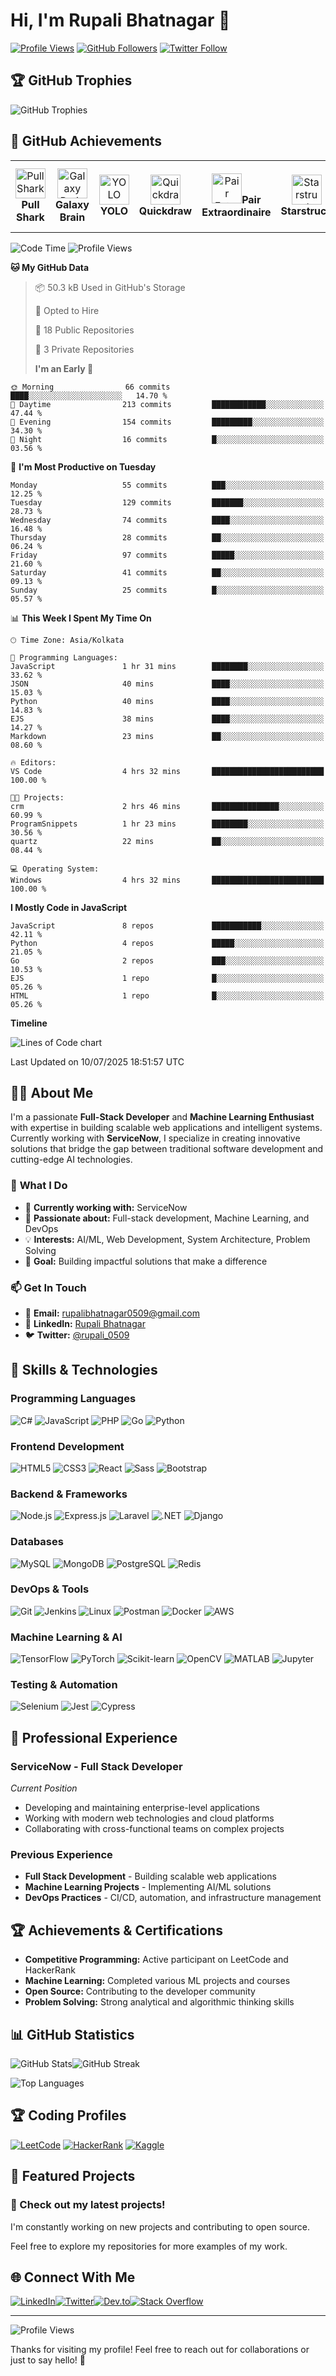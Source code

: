 # Hi, I'm Rupali Bhatnagar 👋

[![Profile Views](https://komarev.com/ghpvc/?username=Rupali59&label=Profile%20views&color=0e75b6&style=flat)](https://github.com/Rupali59) [![GitHub Followers](https://img.shields.io/github/followers/Rupali59?label=Followers&style=social)](https://github.com/Rupali59) [![Twitter Follow](https://img.shields.io/twitter/follow/rupali_0509?logo=twitter&style=social)](https://twitter.com/rupali_0509)

## 🏆 GitHub Trophies

![GitHub Trophies](https://github-profile-trophy.vercel.app?username=Rupali59&theme=onedark&row=1&column=7&margin-w=15&margin-h=15)

## 🥇 GitHub Achievements

<table>  <tr><td align="center"><img src="https://github.githubassets.com/images/modules/profile/achievements/pull-shark-default.png" width="48" height="48" alt="Pull Shark" /><b>Pull Shark</b></td><td align="center"><img src="https://github.githubassets.com/images/modules/profile/achievements/galaxy-brain-default.png" width="48" height="48" alt="Galaxy Brain" /><b>Galaxy Brain</b></td><td align="center"><img src="https://github.githubassets.com/images/modules/profile/achievements/yolo-default.png" width="48" height="48" alt="YOLO" /><b>YOLO</b></td><td align="center"><img src="https://github.githubassets.com/images/modules/profile/achievements/quickdraw-default.png" width="48" height="48" alt="Quickdraw" /><b>Quickdraw</b></td><td align="center"><img src="https://github.githubassets.com/images/modules/profile/achievements/pair-extraordinaire-default.png" width="48" height="48" alt="Pair Extraordinaire" /><b>Pair Extraordinaire</b></td><td align="center"><img src="https://github.githubassets.com/images/modules/profile/achievements/starstruck-default.png" width="48" height="48" alt="Starstruck" /><b>Starstruck</b></td><td align="center"><img src="https://github.githubassets.com/images/modules/profile/achievements/public-sponsor-default.png" width="48" height="48" alt="Public Sponsor" /><b>Public Sponsor</b></td><td align="center"><img src="https://github.githubassets.com/images/modules/profile/achievements/arctic-code-vault-contributor-default.png" width="48" height="48" alt="Arctic Code Vault Contributor" /><b>Arctic Code Vault Contributor</b></td><td align="center"><img src="https://github.githubassets.com/images/modules/profile/achievements/mars-2020-contributor-default.png" width="48" height="48" alt="Mars 2020 Contributor" /><b>Mars 2020 Contributor</b></td></tr></table>

![Code Time](http://img.shields.io/badge/Code%20Time-10%20hrs%2010%20mins-blue) ![Profile Views](http://img.shields.io/badge/Profile%20Views-0-blue)

**🐱 My GitHub Data**

> 📦 50.3 kB Used in GitHub's Storage
>
> 💼 Opted to Hire
>
> 📜 18 Public Repositories
>
> 🔑 3 Private Repositories
>
> **I'm an Early 🐤**

```text
🌞 Morning                66 commits          ████░░░░░░░░░░░░░░░░░░░░░   14.70 %
🌆 Daytime                213 commits         ████████████░░░░░░░░░░░░░   47.44 %
🌃 Evening                154 commits         █████████░░░░░░░░░░░░░░░░   34.30 %
🌙 Night                  16 commits          █░░░░░░░░░░░░░░░░░░░░░░░░   03.56 %
```

📅 **I'm Most Productive on Tuesday**

```text
Monday                   55 commits          ███░░░░░░░░░░░░░░░░░░░░░░   12.25 %
Tuesday                  129 commits         ███████░░░░░░░░░░░░░░░░░░   28.73 %
Wednesday                74 commits          ████░░░░░░░░░░░░░░░░░░░░░   16.48 %
Thursday                 28 commits          ██░░░░░░░░░░░░░░░░░░░░░░░   06.24 %
Friday                   97 commits          █████░░░░░░░░░░░░░░░░░░░░   21.60 %
Saturday                 41 commits          ██░░░░░░░░░░░░░░░░░░░░░░░   09.13 %
Sunday                   25 commits          █░░░░░░░░░░░░░░░░░░░░░░░░   05.57 %
```

📊 **This Week I Spent My Time On**

```text
🕑︎ Time Zone: Asia/Kolkata

💬 Programming Languages:
JavaScript               1 hr 31 mins        ████████░░░░░░░░░░░░░░░░░   33.62 %
JSON                     40 mins             ████░░░░░░░░░░░░░░░░░░░░░   15.03 %
Python                   40 mins             ████░░░░░░░░░░░░░░░░░░░░░   14.83 %
EJS                      38 mins             ████░░░░░░░░░░░░░░░░░░░░░   14.27 %
Markdown                 23 mins             ██░░░░░░░░░░░░░░░░░░░░░░░   08.60 %

🔥 Editors:
VS Code                  4 hrs 32 mins       █████████████████████████   100.00 %

🐱‍💻 Projects:
crm                      2 hrs 46 mins       ███████████████░░░░░░░░░░   60.99 %
ProgramSnippets          1 hr 23 mins        ████████░░░░░░░░░░░░░░░░░   30.56 %
quartz                   22 mins             ██░░░░░░░░░░░░░░░░░░░░░░░   08.44 %

💻 Operating System:
Windows                  4 hrs 32 mins       █████████████████████████   100.00 %
```

**I Mostly Code in JavaScript**

```text
JavaScript               8 repos             ███████████░░░░░░░░░░░░░░   42.11 %
Python                   4 repos             █████░░░░░░░░░░░░░░░░░░░░   21.05 %
Go                       2 repos             ███░░░░░░░░░░░░░░░░░░░░░░   10.53 %
EJS                      1 repo              █░░░░░░░░░░░░░░░░░░░░░░░░   05.26 %
HTML                     1 repo              █░░░░░░░░░░░░░░░░░░░░░░░░   05.26 %
```

**Timeline**

![Lines of Code chart](https://raw.githubusercontent.com/Rupali59/Rupali59/main/assets/bar_graph.png)

Last Updated on 10/07/2025 18:51:57 UTC

## 👨‍💻 About Me

I'm a passionate **Full-Stack Developer** and **Machine Learning Enthusiast** with expertise in building scalable web applications and intelligent systems. Currently working with **ServiceNow**, I specialize in creating innovative solutions that bridge the gap between traditional software development and cutting-edge AI technologies.

### 🎯 **What I Do**

- 🔭 **Currently working with:** ServiceNow
- 🌱 **Passionate about:** Full-stack development, Machine Learning, and DevOps
- 💡 **Interests:** AI/ML, Web Development, System Architecture, Problem Solving
- 🚀 **Goal:** Building impactful solutions that make a difference

### 📫 **Get In Touch**

- 📧 **Email:** [rupalibhatnagar0509@gmail.com](mailto:rupalibhatnagar0509@gmail.com)
- 💼 **LinkedIn:** [Rupali Bhatnagar](https://linkedin.com/in/rupali-bhatnagar-b4864957)
- 🐦 **Twitter:** [@rupali_0509](https://twitter.com/rupali_0509)

## 🚀 Skills & Technologies

### Programming Languages

![C#](https://img.shields.io/badge/-C%23-239120?style=flat-square&logo=c-sharp&logoColor=white) ![JavaScript](https://img.shields.io/badge/-JavaScript-F7DF1E?style=flat-square&logo=javascript&logoColor=black) ![PHP](https://img.shields.io/badge/-PHP-777BB4?style=flat-square&logo=php&logoColor=white) ![Go](https://img.shields.io/badge/-Go-00ADD8?style=flat-square&logo=go&logoColor=white) ![Python](https://img.shields.io/badge/-Python-3776AB?style=flat-square&logo=python&logoColor=white)

### Frontend Development

![HTML5](https://img.shields.io/badge/-HTML5-E34F26?style=flat-square&logo=html5&logoColor=white) ![CSS3](https://img.shields.io/badge/-CSS3-1572B6?style=flat-square&logo=css3&logoColor=white) ![React](https://img.shields.io/badge/-React-61DAFB?style=flat-square&logo=react&logoColor=black) ![Sass](https://img.shields.io/badge/-Sass-CC6699?style=flat-square&logo=sass&logoColor=white) ![Bootstrap](https://img.shields.io/badge/-Bootstrap-563D7C?style=flat-square&logo=bootstrap&logoColor=white)

### Backend & Frameworks

![Node.js](https://img.shields.io/badge/-Node.js-339933?style=flat-square&logo=node.js&logoColor=white) ![Express.js](https://img.shields.io/badge/-Express.js-000000?style=flat-square&logo=express&logoColor=white) ![Laravel](https://img.shields.io/badge/-Laravel-FF2D20?style=flat-square&logo=laravel&logoColor=white) ![.NET](https://img.shields.io/badge/-.NET-512BD4?style=flat-square&logo=.net&logoColor=white) ![Django](https://img.shields.io/badge/-Django-092E20?style=flat-square&logo=django&logoColor=white)

### Databases

![MySQL](https://img.shields.io/badge/-MySQL-4479A1?style=flat-square&logo=mysql&logoColor=white) ![MongoDB](https://img.shields.io/badge/-MongoDB-47A248?style=flat-square&logo=mongodb&logoColor=white) ![PostgreSQL](https://img.shields.io/badge/-PostgreSQL-336791?style=flat-square&logo=postgresql&logoColor=white) ![Redis](https://img.shields.io/badge/-Redis-DC382D?style=flat-square&logo=redis&logoColor=white)

### DevOps & Tools

![Git](https://img.shields.io/badge/-Git-F05032?style=flat-square&logo=git&logoColor=white) ![Jenkins](https://img.shields.io/badge/-Jenkins-D24939?style=flat-square&logo=jenkins&logoColor=white) ![Linux](https://img.shields.io/badge/-Linux-FCC624?style=flat-square&logo=linux&logoColor=black) ![Postman](https://img.shields.io/badge/-Postman-FF6C37?style=flat-square&logo=postman&logoColor=white) ![Docker](https://img.shields.io/badge/-Docker-2496ED?style=flat-square&logo=docker&logoColor=white) ![AWS](https://img.shields.io/badge/-AWS-232F3E?style=flat-square&logo=amazon-aws&logoColor=white)

### Machine Learning & AI

![TensorFlow](https://img.shields.io/badge/-TensorFlow-FF6F00?style=flat-square&logo=tensorflow&logoColor=white) ![PyTorch](https://img.shields.io/badge/-PyTorch-EE4C2C?style=flat-square&logo=pytorch&logoColor=white) ![Scikit-learn](https://img.shields.io/badge/-Scikit--learn-F7931E?style=flat-square&logo=scikit-learn&logoColor=white) ![OpenCV](https://img.shields.io/badge/-OpenCV-5C3EE8?style=flat-square&logo=opencv&logoColor=white) ![MATLAB](https://img.shields.io/badge/-MATLAB-0076A8?style=flat-square&logo=matlab&logoColor=white) ![Jupyter](https://img.shields.io/badge/-Jupyter-F37626?style=flat-square&logo=jupyter&logoColor=white)

### Testing & Automation

![Selenium](https://img.shields.io/badge/-Selenium-43B02A?style=flat-square&logo=selenium&logoColor=white) ![Jest](https://img.shields.io/badge/-Jest-C21325?style=flat-square&logo=jest&logoColor=white) ![Cypress](https://img.shields.io/badge/-Cypress-17202C?style=flat-square&logo=cypress&logoColor=white)

## 💼 Professional Experience

### **ServiceNow** - Full Stack Developer

_Current Position_

- Developing and maintaining enterprise-level applications
- Working with modern web technologies and cloud platforms
- Collaborating with cross-functional teams on complex projects

### **Previous Experience**

- **Full Stack Development** - Building scalable web applications
- **Machine Learning Projects** - Implementing AI/ML solutions
- **DevOps Practices** - CI/CD, automation, and infrastructure management

## 🏆 Achievements & Certifications

- **Competitive Programming:** Active participant on LeetCode and HackerRank
- **Machine Learning:** Completed various ML projects and courses
- **Open Source:** Contributing to the developer community
- **Problem Solving:** Strong analytical and algorithmic thinking skills

## 📊 GitHub Statistics

<img src="https://github-readme-stats.vercel.app/api?username=Rupali59&show_icons=true&theme=radical" alt="GitHub Stats" /><img src="https://github-readme-streak-stats.herokuapp.com/?user=Rupali59&theme=radical" alt="GitHub Streak" />

  <img src="https://github-readme-stats.vercel.app/api/top-langs?username=Rupali59&show_icons=true&theme=radical&layout=compact" alt="Top Languages" />

## 🏆 Coding Profiles

[![LeetCode](https://img.shields.io/badge/-LeetCode-FFA116?style=for-the-badge&logo=leetcode&logoColor=black)](https://leetcode.com/Rupali59/) [![HackerRank](https://img.shields.io/badge/-HackerRank-00EA64?style=for-the-badge&logo=hackerrank&logoColor=black)](https://www.hackerrank.com/profile/Rupali59) [![Kaggle](https://img.shields.io/badge/-Kaggle-20BEFF?style=for-the-badge&logo=kaggle&logoColor=white)](https://kaggle.com/rbhatnagar59)

## 🌟 Featured Projects

  <h3>🚀 Check out my latest projects!</h3><p>I'm constantly working on new projects and contributing to open source.</p><p>Feel free to explore my repositories for more examples of my work.</p>

## 🌐 Connect With Me

<a href="https://linkedin.com/in/rupali-bhatnagar-b4864957" target="_blank"><img src="https://img.shields.io/badge/-LinkedIn-0077B5?style=for-the-badge&logo=linkedin&logoColor=white" alt="LinkedIn" /></a><a href="https://twitter.com/rupali_0509" target="_blank"><img src="https://img.shields.io/badge/-Twitter-1DA1F2?style=for-the-badge&logo=twitter&logoColor=white" alt="Twitter" /></a><a href="https://dev.to/rupali59" target="_blank"><img src="https://img.shields.io/badge/-Dev.to-0A0A0A?style=for-the-badge&logo=dev.to&logoColor=white" alt="Dev.to" /></a><a href="https://stackoverflow.com/users/9696805" target="_blank"><img src="https://img.shields.io/badge/-Stack%20Overflow-FE7A16?style=for-the-badge&logo=stack-overflow&logoColor=white" alt="Stack Overflow" /></a>

---

<img src="https://komarev.com/ghpvc/?username=Rupali59&style=flat-square&color=blue" alt="Profile Views" /><p>Thanks for visiting my profile! Feel free to reach out for collaborations or just to say hello! 👋</p>
